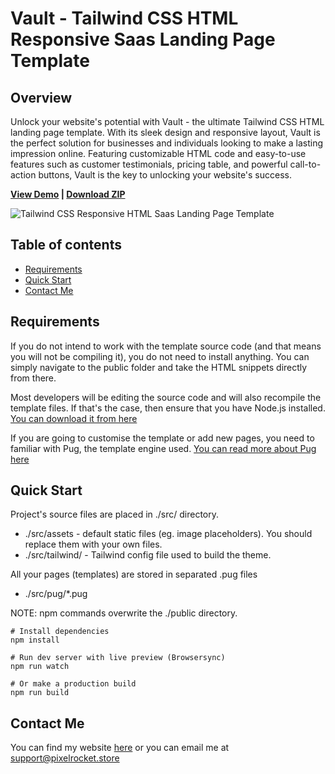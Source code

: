 # Vault - Tailwind CSS HTML Responsive Saas Landing Page Template

## Overview
Unlock your website's potential with Vault - the ultimate Tailwind CSS HTML landing page template. With its sleek design and responsive layout, Vault is the perfect solution for businesses and individuals looking to make a lasting impression online. Featuring customizable HTML code and easy-to-use features such as customer testimonials, pricing table, and powerful call-to-action buttons, Vault is the key to unlocking your website's success.

<strong><a href="https://vault-html-tailwind.vercel.app/">View Demo</a> | <a href="https://github.com/PixelRocket-Shop/vault-html-tailwind/archive/main.zip">Download ZIP</a></strong>

![Tailwind CSS Responsive HTML Saas Landing Page Template](https://pixelrocket-public-assets.s3.eu-west-2.amazonaws.com/corporate-public/free-tailwind-saas-landing-page.jpg "Vault | Tailwind CSS Responsive HTML Saas Landing Page Template")


## Table of contents

- [Requirements](#requirements)
- [Quick Start](#quick-start)
- [Contact Me](#contact-me)


## Requirements
If you do not intend to work with the template source code (and that means you will not be compiling it), you do not need to install anything. You can simply navigate to the public folder and take the HTML snippets directly from there.

Most developers will be editing the source code and will also recompile the template files. If that's the case, then ensure that you have Node.js installed. [You can download it from here](https://nodejs.org/en/download/)

If you are going to customise the template or add new pages, you need to familiar with Pug, the template engine used. [You can read more about Pug here](https://pugjs.org/)

## Quick Start
Project's source files are placed in ./src/ directory. 
* ./src/assets - default static files (eg. image placeholders). You should replace them with your own files.
* ./src/tailwind/ - Tailwind config file used to build the theme.

All your pages (templates) are stored in separated .pug files
* ./src/pug/*.pug  

NOTE: npm commands overwrite the ./public directory.

```
# Install dependencies
npm install 

# Run dev server with live preview (Browsersync)
npm run watch

# Or make a production build 
npm run build
```

## Contact Me
You can find my website [here](https://www.pixelrocket.store) or you can email me at support@pixelrocket.store